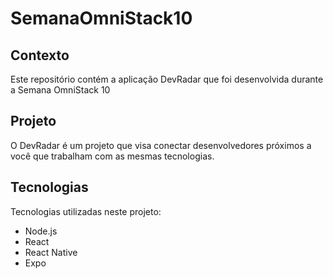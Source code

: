 # SemanaOmniStack10

## Contexto
Este repositório contém a aplicação DevRadar que foi desenvolvida durante a Semana OmniStack 10

## Projeto
O DevRadar é um projeto que visa conectar desenvolvedores próximos a você que trabalham com as mesmas tecnologias.

## Tecnologias
Tecnologias utilizadas neste projeto:

* Node.js
* React
* React Native
* Expo
